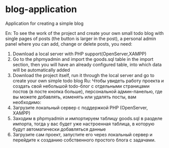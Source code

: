 # blog-application
Application for creating a simple blog


En:
To see the work of the project and create your own small todo blog with single pages of posts (the button is larger in the post), a personal admin panel where you can add, change or delete posts, you need:
1) Download a local server with PHP support(OpenServer,XAMPP)
2) Go to the phpmyadmin and import the goods.sql table in the import section, then you will have an already configured table, into which data will be automatically added
3) Download the project itself, run it through the local server and go to create your own simple todo blog
Ru:
Чтобы увидеть работу проекта и создать свой небольшой todo-блог с отдельными страницами постов (в посте кнопка больше), персональной админ-панелью, где вы можете добавлять, изменять или удалять посты, вам необходимо:
1) Загрузите локальный сервер с поддержкой PHP (OpenServer, XAMPP)
2) Заходим в phpmyadmin и импортируем таблицу goods.sql в разделе импорта, тогда у вас будет уже настроенная таблица, в которую будут автоматически добавляться данные
3) Загрузите сам проект, запустите его через локальный сервер и перейдите к созданию собственного простого блога с задачами.
